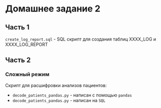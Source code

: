 # Домашнее задание 2

## Часть 1

`create_log_report.sql` - SQL скрипт для создания таблиц XXXX_LOG и
XXXX_LOG_REPORT

## Часть 2

### Сложный режим

Скрипт для расшифровки анализов пациентов:

- `decode_patients_pandas.py` - написан с помощью `pandas`
- `decode_patients_pandas.py` - написан на `SQL`
